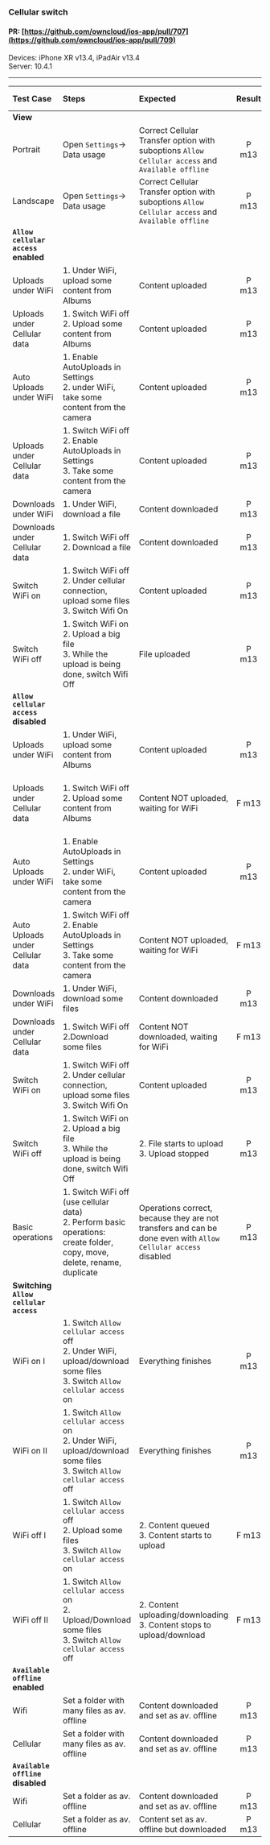 ### Cellular switch

#### PR: [https://github.com/owncloud/ios-app/pull/707](https://github.com/owncloud/ios-app/pull/709)

Devices: iPhone XR v13.4, iPadAir v13.4<br>
Server: 10.4.1

---

 
| Test Case | Steps | Expected | Result | Related Comment | 
| :-------- | :---- | :------- | :----: | :-------------- | 
|**View**|
| Portrait | Open `Settings`-> Data usage | Correct Cellular Transfer option with suboptions `Allow Cellular access` and `Available offline` | P m13 |  |
| Landscape | Open `Settings`-> Data usage | Correct Cellular Transfer option with suboptions `Allow Cellular access` and `Available offline` | P m13 |  |
|**`Allow cellular access` enabled**|
| Uploads under WiFi | 1. Under WiFi, upload some content from Albums | Content uploaded | P m13 |  |
| Uploads under Cellular data | 1. Switch WiFi off<br>2. Upload some content from Albums | Content uploaded | P m13 |  |
| Auto Uploads under WiFi | 1. Enable AutoUploads in Settings<br>2. under WiFi, take some content from the camera | Content uploaded | P m13 |  |
| Uploads under Cellular data | 1. Switch WiFi off<br>2. Enable AutoUploads in Settings<br>3. Take some content from the camera | Content uploaded | P m13 |  |
| Downloads under WiFi | 1. Under WiFi, download a file | Content downloaded | P m13 |  |
| Downloads under Cellular data | 1. Switch WiFi off<br>2. Download a file | Content downloaded | P m13 |  |
| Switch WiFi on | 1. Switch WiFi off<br>2. Under cellular connection, upload some files<br>3. Switch Wifi On | Content uploaded| P m13 |  |
| Switch WiFi off | 1. Switch WiFi on<br>2. Upload a big file<br>3. While the upload is being done,  switch Wifi Off | File uploaded| P m13 |  |
|**`Allow cellular access` disabled**|
| Uploads under WiFi | 1. Under WiFi, upload some content from Albums | Content uploaded | P m13 |  |
| Uploads under Cellular data | 1. Switch WiFi off<br>2. Upload some content from Albums | Content NOT uploaded, waiting for WiFi | F m13 | Content queued, but with mintenance mode message |
| Auto Uploads under WiFi | 1. Enable AutoUploads in Settings<br>2. under WiFi, take some content from the camera | Content uploaded | P m13 |  |
| Auto Uploads under Cellular data | 1. Switch WiFi off<br>2. Enable AutoUploads in Settings<br>3. Take some content from the camera | Content NOT uploaded, waiting for WiFi | F m13 | Content queued, but with mintenance mode message |
| Downloads under WiFi | 1. Under WiFi, download some files | Content downloaded | P m13 |  |
| Downloads under Cellular data | 1. Switch WiFi off<br>2.Download some files | Content NOT downloaded, waiting for WiFi | F m13 | Maintenance mode |
| Switch WiFi on | 1. Switch WiFi off<br>2. Under cellular connection, upload some files<br>3. Switch Wifi On | Content uploaded| P m13 |  |
| Switch WiFi off | 1. Switch WiFi on<br>2. Upload a big file<br>3. While the upload is being done,  switch Wifi Off |2. File starts to upload<br>3. Upload stopped | P m13 |  |
| Basic operations | 1. Switch WiFi off (use cellular data)<br>2. Perform basic operations: create folder, copy, move, delete, rename, duplicate | Operations correct, because they are not transfers and can be done even with `Allow Cellular access` disabled | P m13 |  |
|**Switching `Allow cellular access`**|
| WiFi on I | 1. Switch `Allow cellular access` off<br>2. Under WiFi, upload/download some files<br>3. Switch `Allow cellular access` on | Everything finishes | P m13 | Several files, one is missed? |
| WiFi on II | 1. Switch `Allow cellular access` on<br>2. Under WiFi, upload/download some files<br>3. Switch `Allow cellular access` off | Everything finishes | P m13 |  |
| WiFi off I | 1. Switch `Allow cellular access` off<br>2. Upload some files<br>3. Switch `Allow cellular access` on | 2. Content queued<br>3. Content starts to upload | F m13 | Takes time to  restart. Sometimes, one file is missing to upload |
| WiFi off II | 1. Switch `Allow cellular access` on<br>2. Upload/Download some files<br>3. Switch `Allow cellular access` off | 2. Content uploading/downloading<br>3. Content stops to upload/download | F m13 | they do not stop  |
|**`Available offline` enabled**|
| Wifi  | Set a folder with many files as av. offline | Content downloaded and set as av. offline | P m13 |  |
| Cellular | Set a folder with many files as av. offline | Content downloaded and set as av. offline | P m13 |  |
|**`Available offline` disabled**|
| Wifi | Set a folder as av. offline | Content downloaded and set as av. offline | P m13 |  |
| Cellular | Set a folder as av. offline | Content set as av. offline but downloaded | P m13 |  |